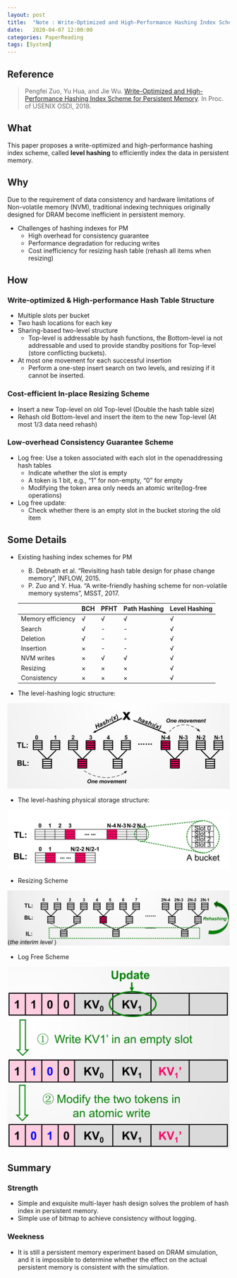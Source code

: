 ```yaml
---
layout: post
title:  "Note : Write-Optimized and High-Performance Hashing Index Scheme for Persistent Memory"
date:   2020-04-07 12:00:00
categories: PaperReading
tags: [System]
---
```


## Reference

> Pengfei Zuo, Yu Hua, and Jie Wu. [Write-Optimized and High-Performance Hashing Index Scheme for Persistent Memory](https://www.usenix.org/system/files/osdi18-zuo.pdf). In Proc. of USENIX OSDI, 2018.

## What

This paper proposes a write-optimized and high-performance hashing index scheme, called **level hashing** to efficiently index the data in persistent memory.

<!-- more -->

## Why

Due to the requirement of data consistency and hardware limitations of Non-volatile memory (NVM), traditional indexing techniques originally designed for DRAM become inefficient in persistent memory. 

* Challenges of hashing indexes for PM
    * High overhead for consistency guarantee
    * Performance degradation for reducing writes
    * Cost inefficiency for resizing hash table (rehash all items when resizing)



## How

### Write-optimized & High-performance Hash Table Structure

* Multiple slots per bucket 
* Two hash locations for each key
* Sharing-based two-level structure
    * Top-level is addressable by hash functions, the Bottom-level ia not addressable and used to provide standby positions for Top-level (store conflicting buckets).
* At most one movement for each successful insertion
    * Perform a one-step insert search on two levels, and resizing if it cannot be inserted.

### Cost-efficient In-place Resizing Scheme

* Insert a new Top-level on old Top-level (Double the hash table size)
* Rehash old Bottom-level and insert the item to the new Top-level (At most 1/3 data need rehash)

### Low-overhead Consistency Guarantee Scheme

* Log free: Use a token associated with each slot in the openaddressing hash tables 
    * Indicate whether the slot is empty 
    * A token is 1 bit, e.g., “1” for non-empty, “0” for empty
    * Modifying the token area only needs an atomic write(log-free operations)
* Log free update:
    * Check whether there is an empty slot in the bucket storing the old item

## Some Details

* Existing hashing index schemes for PM
    * B. Debnath et al. “Revisiting hash table design for phase change memory”, INFLOW, 2015. 
    * P. Zuo and Y. Hua. “A write-friendly hashing scheme for non-volatile memory systems”, MSST, 2017.

    ||BCH|PFHT|Path Hashing|Level Hashing|
    |-|-|-|-|-|
    |Memory efficiency|√|√|√|√|
    |Search|√|-|-|√|
    |Deletion|√|-|-|√|
    |Insertion|×|-|-|√|
    |NVM writes|×|√|√|√|
    |Resizing|×|×|×|√|
    |Consistency|×|×|×|√|

* The level-hashing logic structure:

![level hashing logic structue](img/paperReading/LevelHashPM-1.jpg)

* The level-hashing physical storage structure:

![level hashing physical structue](img/paperReading/LevelHashPM-2.jpg)

* Resizing Scheme

![resizing method](img/paperReading/LevelHashPM-3.jpg)

* Log Free Scheme

![log free update](img/paperReading/LevelHashPM-4.jpg)


## Summary

### Strength

* Simple and exquisite multi-layer hash design solves the problem of hash index in persistent memory.
* Simple use of bitmap to achieve consistency without logging.

### Weekness

* It is still a persistent memory experiment based on DRAM simulation, and it is impossible to determine whether the effect on the actual persistent memory is consistent with the simulation.